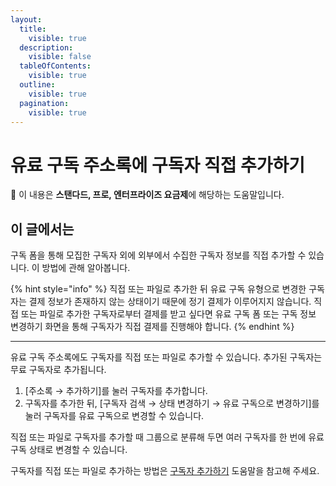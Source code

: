```yaml
---
layout:
  title:
    visible: true
  description:
    visible: false
  tableOfContents:
    visible: true
  outline:
    visible: true
  pagination:
    visible: true
---
```


# 유료 구독 주소록에 구독자 직접 추가하기

**💬** 이 내용은 **스탠다드, 프로, 엔터프라이즈 요금제**에 해당하는 도움말입니다.

## 이 글에서는

구독 폼을 통해 모집한 구독자 외에 외부에서 수집한 구독자 정보를 직접 추가할 수 있습니다. 이 방법에 관해 알아봅니다.

{% hint style="info" %}
직접 또는 파일로 추가한 뒤 유료 구독 유형으로 변경한 구독자는 결제 정보가 존재하지 않는 상태이기 때문에 정기 결제가 이루어지지 않습니다. 직접 또는 파일로 추가한 구독자로부터 결제를 받고 싶다면 유료 구독 폼 또는 구독 정보 변경하기 화면을 통해 구독자가 직접 결제를 진행해야 합니다.
{% endhint %}

***

유료 구독 주소록에도 구독자를 직접 또는 파일로 추가할 수 있습니다. 추가된 구독자는 무료 구독자로 추가됩니다.

1. \[주소록 → 추가하기]를 눌러 구독자를 추가합니다.
2. 구독자를 추가한 뒤, \[구독자 검색 → 상태 변경하기 → 유료 구독으로 변경하기]를 눌러 구독자를 유료 구독으로 변경할 수 있습니다.

직접 또는 파일로 구독자를 추가할 때 그룹으로 분류해 두면 여러 구독자를 한 번에 유료 구독 상태로 변경할 수 있습니다.

구독자를 직접 또는 파일로 추가하는 방법은 [구독자 추가하기](../../list/adding-managing-subscriber/add.md) 도움말을 참고해 주세요.

